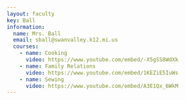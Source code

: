 ```yaml
---
layout: faculty
key: Ball
information:
  name: Mrs. Ball
  email: sball@swanvalley.k12.mi.us
  courses:
    - name: Cooking
      video: https://www.youtube.com/embed/-X5gSS8WdXk
    - name: Family Relations
      video: https://www.youtube.com/embed/1KEZiE5IuWs
    - name: Sewing
      video: https://www.youtube.com/embed/A3E1Qx_6WkM
---
```

